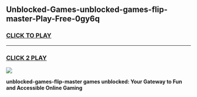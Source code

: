 
## Unblocked-Games-unblocked-games-flip-master-Play-Free-0gy6q
<h3>
<a href="https://premium76.site?title=unblocked-games-flip-master&ref=17A">CLICK TO PLAY</a></h3>
<hr>

<h3>
<a href="https://premium76.site?title=unblocked-games-flip-master&ref=17A">CLICK 2 PLAY</a>
  
</h3>

<a href="https://premium76.site?title=unblocked-games-flip-master&ref=17A"><img src="https://clearcache.store/games.png"></a>


**unblocked-games-flip-master games unblocked: Your Gateway to Fun and Accessible Online Gaming**
